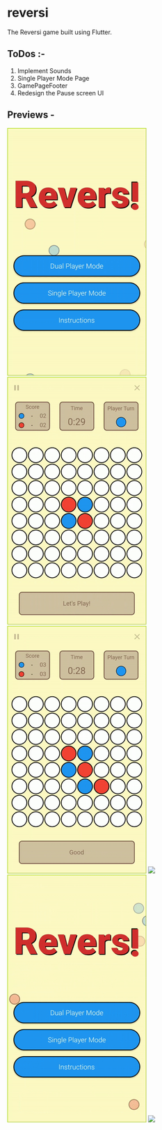 # reversi

The Reversi game built using Flutter.

## ToDos :-
1. Implement Sounds
2. Single Player Mode Page
3. GamePageFooter 
4. Redesign the Pause screen UI

## Previews - 
![](gifs/part1.gif) ![](gifs/part2.gif) ![](gifs/part3.gif) ![](gifs/part4.gif) ![](gifs/part5.gif) ![](gifs/part6.gif)
